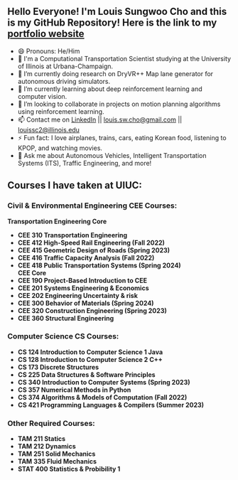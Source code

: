 ## Hello Everyone! I'm Louis Sungwoo Cho and this is my GitHub Repository! Here is the link to my [portfolio website](https://lotlouischoitslab.github.io/lotlouischoportfolio)

- 😄 Pronouns: He/Him
- 🏫 I'm a Computational Transportation Scientist studying at the University of Illinois at Urbana-Champaign. 
- 🔭 I’m currently doing research on DryVR++ Map lane generator for autonomous driving simulators.
- 🌱 I’m currently learning about deep reinforcement learning and computer vision.
- 👯 I’m looking to collaborate in projects on motion planning algorithms using reinforcement learning.
- 📫 Contact me on [LinkedIn](https://www.linkedin.com/in/louis-sungwoo-cho/) || [louis.sw.cho@gmail.com](mailto:louis.sw.cho@gmail.com) || [louissc2@illinois.edu](mailto:louissc2@illinois.edu)
- ⚡ Fun fact: I love airplanes, trains, cars, eating Korean food, listening to KPOP, and watching movies.
- 💬 Ask me about Autonomous Vehicles, Intelligent Transportation Systems (ITS), Traffic Engineering, and more!

## Courses I have taken at UIUC:
### Civil & Environmental Engineering CEE Courses:
**Transportation Engineering Core**<br/>
- **CEE 310 Transportation Engineering**
- **CEE 412 High-Speed Rail Engineering (Fall 2022)**
- **CEE 415 Geometric Design of Roads (Spring 2023)**
- **CEE 416 Traffic Capacity Analysis (Fall 2022)**
- **CEE 418 Public Transportation Systems (Spring 2024)**<br/>
**CEE Core**<br/>
- **CEE 190 Project-Based Introduction to CEE**
- **CEE 201 Systems Engineering & Economics**
- **CEE 202 Engineering Uncertainty & risk**
- **CEE 300 Behavior of Materials (Spring 2024)**
- **CEE 320 Construction Engineering (Spring 2023)**
- **CEE 360 Structural Engineering**



### Computer Science CS Courses:
- **CS 124 Introduction to Computer Science 1 Java**
- **CS 128 Introduction to Computer Science 2 C++**
- **CS 173 Discrete Structures**
- **CS 225 Data Structures & Software Principles**
- **CS 340 Introduction to Computer Systems (Spring 2023)**
- **CS 357 Numerical Methods in Python**
- **CS 374 Algorithms & Models of Computation (Fall 2022)**
- **CS 421 Programming Languages & Compilers (Summer 2023)**


### Other Required Courses:
- **TAM 211 Statics**
- **TAM 212 Dynamics**
- **TAM 251 Solid Mechanics**
- **TAM 335 Fluid Mechanics**
- **STAT 400 Statistics & Probibility 1**

<!-- -  ...
- 🤔 I’m looking for help with
- 💬 Ask me about ... -->

